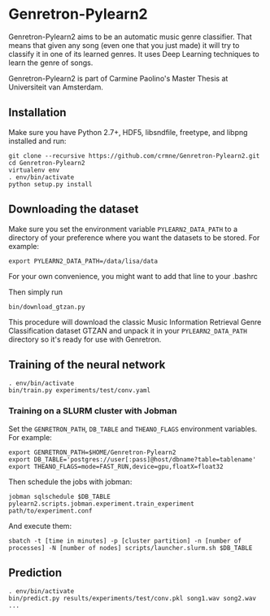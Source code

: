 # Genretron-Pylearn2

Genretron-Pylearn2 aims to be an automatic music genre classifier. That means that given any song (even one that you just made) it will try to classify it in one of its learned genres. It uses Deep Learning techniques to learn the genre of songs.

Genretron-Pylearn2 is part of Carmine Paolino's Master Thesis at Universiteit van Amsterdam.

## Installation

Make sure you have Python 2.7+, HDF5, libsndfile, freetype, and libpng installed and run:

    git clone --recursive https://github.com/crmne/Genretron-Pylearn2.git
    cd Genretron-Pylearn2
    virtualenv env
    . env/bin/activate
    python setup.py install

## Downloading the dataset

Make sure you set the environment variable `PYLEARN2_DATA_PATH` to a directory of your preference where you want the datasets to be stored. For example:

    export PYLEARN2_DATA_PATH=/data/lisa/data

For your own convenience, you might want to add that line to your .bashrc

Then simply run

    bin/download_gtzan.py

This procedure will download the classic Music Information Retrieval Genre Classification dataset GTZAN and unpack it in your `PYLEARN2_DATA_PATH` directory so it's ready for use with Genretron.

## Training of the neural network

	. env/bin/activate
    bin/train.py experiments/test/conv.yaml

### Training on a SLURM cluster with Jobman

Set the `GENRETRON_PATH`, `DB_TABLE` and `THEANO_FLAGS` environment variables. For example:
    
    export GENRETRON_PATH=$HOME/Genretron-Pylearn2
    export DB_TABLE='postgres://user[:pass]@host/dbname?table=tablename'
    export THEANO_FLAGS=mode=FAST_RUN,device=gpu,floatX=float32

Then schedule the jobs with jobman:

    jobman sqlschedule $DB_TABLE pylearn2.scripts.jobman.experiment.train_experiment path/to/experiment.conf

And execute them:

    sbatch -t [time in minutes] -p [cluster partition] -n [number of processes] -N [number of nodes] scripts/launcher.slurm.sh $DB_TABLE


## Prediction

    . env/bin/activate
    bin/predict.py results/experiments/test/conv.pkl song1.wav song2.wav ...
